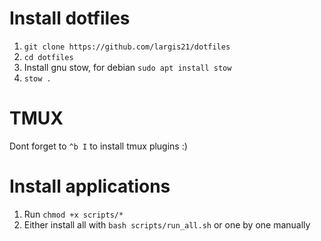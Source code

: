 # Install dotfiles

1. `git clone https://github.com/largis21/dotfiles`
2. `cd dotfiles`
3. Install gnu stow, for debian `sudo apt install stow`
4. `stow .`

# TMUX

Dont forget to `^b I` to install tmux plugins :)

# Install applications

1. Run `chmod +x scripts/*`
2. Either install all with `bash scripts/run_all.sh` or one by one manually
